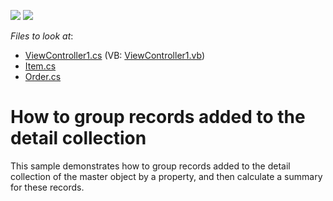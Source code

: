 <!-- default badges list -->
[![](https://img.shields.io/badge/Open_in_DevExpress_Support_Center-FF7200?style=flat-square&logo=DevExpress&logoColor=white)](https://supportcenter.devexpress.com/ticket/details/E322)
[![](https://img.shields.io/badge/📖_How_to_use_DevExpress_Examples-e9f6fc?style=flat-square)](https://docs.devexpress.com/GeneralInformation/403183)
<!-- default badges end -->
<!-- default file list -->
*Files to look at*:

* [ViewController1.cs](./CS/TempCollection.Module.Win/ViewController1.cs) (VB: [ViewController1.vb](./VB/TempCollection.Module.Win/ViewController1.vb))
* [Item.cs](./CS/TempCollection.Module/Item.cs)
* [Order.cs](./CS/TempCollection.Module/Order.cs)
<!-- default file list end -->
# How to group records added to the detail collection


<p>This sample demonstrates how to group records added to the detail collection of the master object by a property, and then calculate a summary for these records.</p>

<br/>


